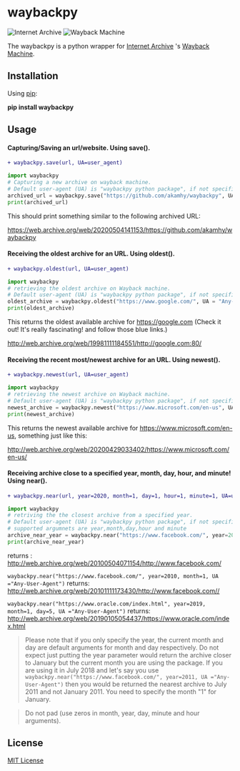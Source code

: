 # waybackpy

![Internet Archive](https://upload.wikimedia.org/wikipedia/commons/thumb/8/84/Internet_Archive_logo_and_wordmark.svg/64px-Internet_Archive_logo_and_wordmark.svg.png)
![Wayback Machine](https://upload.wikimedia.org/wikipedia/commons/thumb/0/01/Wayback_Machine_logo_2010.svg/246px-Wayback_Machine_logo_2010.svg.png)


The waybackpy is a python wrapper for [Internet Archive](https://en.wikipedia.org/wiki/Internet_Archive)
's [Wayback Machine](https://en.wikipedia.org/wiki/Wayback_Machine).

## Installation
Using [pip](https://en.wikipedia.org/wiki/Pip_(package_manager)):

**pip install waybackpy**



## Usage

#### Capturing/Saving an url/website. Using save().

```diff
+ waybackpy.save(url, UA=user_agent)
```

```python
import waybackpy
# Capturing a new archive on wayback machine.
# Default user-agent (UA) is "waybackpy python package", if not specified in the call.
archived_url = waybackpy.save("https://github.com/akamhy/waybackpy", UA = "Any-User-Agent")
print(archived_url)
```
This should print something similar to the following archived URL:

<https://web.archive.org/web/20200504141153/https://github.com/akamhy/waybackpy>

#### Receiving the oldest archive for an URL. Using oldest().

```diff
+ waybackpy.oldest(url, UA=user_agent)
```


```python
import waybackpy
# retrieving the oldest archive on Wayback machine.
# Default user-agent (UA) is "waybackpy python package", if not specified in the call.
oldest_archive = waybackpy.oldest("https://www.google.com/", UA = "Any-User-Agent")
print(oldest_archive)
```
This returns the oldest available archive for <https://google.com> (Check it out! It's really fascinating! and follow those blue links.)

<http://web.archive.org/web/19981111184551/http://google.com:80/>

#### Receiving the recent most/newest archive for an URL. Using newest().

```diff
+ waybackpy.newest(url, UA=user_agent)
```

```python
import waybackpy
# retrieving the newest archive on Wayback machine.
# Default user-agent (UA) is "waybackpy python package", if not specified in the call.
newest_archive = waybackpy.newest("https://www.microsoft.com/en-us", UA = "Any-User-Agent")
print(newest_archive)
```
This returns the newest available archive for <https://www.microsoft.com/en-us>, something just like this:

<http://web.archive.org/web/20200429033402/https://www.microsoft.com/en-us/>

#### Receiving archive close to a specified year, month, day, hour, and minute! Using near().

```diff
+ waybackpy.near(url, year=2020, month=1, day=1, hour=1, minute=1, UA=user_agent)
```

```python
import waybackpy
# retriving the the closest archive from a specified year.
# Default user-agent (UA) is "waybackpy python package", if not specified in the call.
# supported argumnets are year,month,day,hour and minute
archive_near_year = waybackpy.near("https://www.facebook.com/", year=2010, UA ="Any-User-Agent")
print(archive_near_year)
```
returns : <http://web.archive.org/web/20100504071154/http://www.facebook.com/>

```waybackpy.near("https://www.facebook.com/", year=2010, month=1, UA ="Any-User-Agent")``` returns: <http://web.archive.org/web/20101111173430/http://www.facebook.com//>

```waybackpy.near("https://www.oracle.com/index.html", year=2019, month=1, day=5, UA ="Any-User-Agent")``` returns: <http://web.archive.org/web/20190105054437/https://www.oracle.com/index.html>
> Please note that if you only specify the year, the current month and day are default arguments for month and day respectively. Do not expect just putting the year parameter would return the archive closer to January but the current month you are using the package. If you are using it in July 2018 and let's say you use ```waybackpy.near("https://www.facebook.com/", year=2011, UA ="Any-User-Agent")``` then you would be returned the nearest archive to July 2011 and not January 2011. You need to specify the month "1" for January.

> Do not pad (use zeros in month, year, day, minute and hour arguments).


## License

[MIT License](LICENSE)
